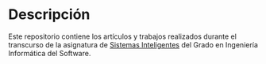 # Descripción #

Este repositorio contiene los artículos y trabajos realizados durante el transcurso de la asignatura de [Sistemas Inteligentes](http://sies.uniovi.es/ofe-pod-jsf/web/asignatura/infoAsignatura.faces) del Grado en Ingeniería Informática del Software.
